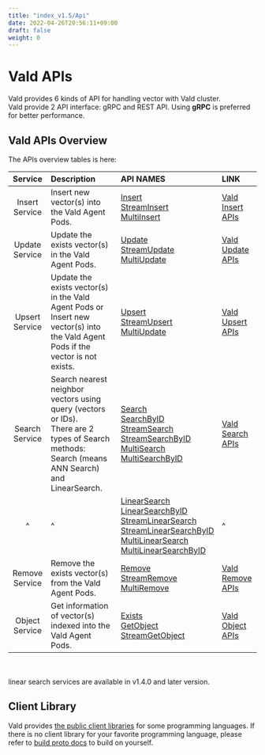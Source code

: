 ```yaml
---
title: "index_v1.5/Api"
date: 2022-04-26T20:56:11+09:00
draft: false
weight: 0
---
```


# Vald APIs

Vald provides 6 kinds of API for handling vector with Vald cluster.<br>
Vald provide 2 API interface: gRPC and REST API.
Using **gRPC** is preferred for better performance.

## Vald APIs Overview

The APIs overview tables is here:

|    Service     | Description                                                                                                                                       | API NAMES                                                                                                                                                                                                                                                                                                                                                                                      | LINK                                 |
| :------------: | :------------------------------------------------------------------------------------------------------------------------------------------------ | :--------------------------------------------------------------------------------------------------------------------------------------------------------------------------------------------------------------------------------------------------------------------------------------------------------------------------------------------------------------------------------------------- | :----------------------------------- |
| Insert Service | Insert new vector(s) into the Vald Agent Pods.                                                                                                    | [Insert](/docs/v1.5/api/insert#insert-rpc)<br>[StreamInsert](/docs/v1.5/api/insert#streaminsert-rpc)<br>[MultiInsert](/docs/v1.5/api/insert#multiinsert-rpc)                                                                                                                                                                                                                                                  | [Vald Insert APIs](/docs/v1.5/api/insert) |
| Update Service | Update the exists vector(s) in the Vald Agent Pods.                                                                                               | [Update](/docs/v1.5/api/update#update-rpc)<br>[StreamUpdate](/docs/v1.5/api/update#streamupdate-rpc)<br>[MultiUpdate](/docs/v1.5/api/update#multiupdate-rpc)                                                                                                                                                                                                                                                  | [Vald Update APIs](/docs/v1.5/api/update) |
| Upsert Service | Update the exists vector(s) in the Vald Agent Pods or Insert new vector(s) into the Vald Agent Pods if the vector is not exists.                  | [Upsert](/docs/v1.5/api/upsert#upsert-rpc)<br>[StreamUpsert](/docs/v1.5/api/upsert#streamupsert-rpc)<br>[MultiUpdate](/docs/v1.5/api/upsert#multiupsert-rpc)                                                                                                                                                                                                                                                  | [Vald Upsert APIs](/docs/v1.5/api/upsert) |
| Search Service | Search nearest neighbor vectors using query (vectors or IDs).<br>There are 2 types of Search methods: Search (means ANN Search) and LinearSearch. | [Search](/docs/v1.5/api/search#search-rpc)<br>[SearchByID](/docs/v1.5/api/search#searchbyid-rpc)<br>[StreamSearch](/docs/v1.5/api/search#streamsearch-rpc)<br>[StreamSearchByID](/docs/v1.5/api/search#streamsearchbyid-rpc)<br>[MultiSearch](/docs/v1.5/api/search#multisearch-rpc)<br>[MultiSearchByID](/docs/v1.5/api/search#multisearchbyid-rpc)                                                                         | [Vald Search APIs](/docs/v1.5/api/search) |
|       ^        | ^                                                                                                                                                 | [LinearSearch](/docs/v1.5/api/search#linearsearch-rpc)<br>[LinearSearchByID](/docs/v1.5/api/search#linearsearchbyid-rpc)<br>[StreamLinearSearch](/docs/v1.5/api/search#streamlinearsearch-rpc)<br>[StreamLinearSearchByID](/docs/v1.5/api/search#streamlinearsearchbyid-rpc)<br>[MultiLinearSearch](/docs/v1.5/api/search#multilinearsearch-rpc)<br>[MultiLinearSearchByID](/docs/v1.5/api/search#multilinearsearchbyid-rpc) | ^                                    |
| Remove Service | Remove the exists vector(s) from the Vald Agent Pods.                                                                                             | [Remove](/docs/v1.5/api/remove#remove-rpc)<br>[StreamRemove](/docs/v1.5/api/remove#streamremove-rpc)<br>[MultiRemove](/docs/v1.5/api/remove#multiremove-rpc)                                                                                                                                                                                                                                                  | [Vald Remove APIs](/docs/v1.5/api/remove) |
| Object Service | Get information of vector(s) indexed into the Vald Agent Pods.                                                                                    | [Exists](/docs/v1.5/api/object#exists-rpc)<br>[GetObject](/docs/v1.5/api/object#getobject-rpc)<br>[StreamGetObject](/docs/v1.5/api/object#streamgetobject-rpc)                                                                                                                                                                                                                                                | [Vald Object APIs](/docs/v1.5/api/object) |

<br>
<br>
<div class="notice">
linear search services are available in v1.4.0 and later version.
</div>

## Client Library

Vald provides [the public client libraries](/docs/v1.5/user-guides/sdks) for some programming languages.
If there is no client library for your favorite programming language, please refer to [build proto docs](/docs/v1.5/api/build_proto) to build on yourself.
